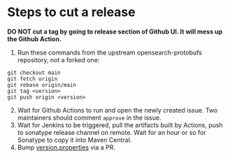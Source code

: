 # Steps to cut a release

**DO NOT cut a tag by going to release section of Github UI. It will mess up the Github Action.**

1. Run these commands from the upstream opensearch-protobufs repository, not a forked one: 
```
git checkout main
git fetch origin
git rebase origin/main
git tag <version>
git push origin <version> 
```
2. Wait for Github Actions to run and open the newly created issue. Two maintainers should comment `approve` in the issue.
3. Wait for Jenkins to be triggered, pull the artifacts built by Actions, push to sonatype release channel on remote. Wait for an hour or so for Sonatype to copy it into Maven Central.
4. Bump [version.properties](./version.properties) via a PR.
